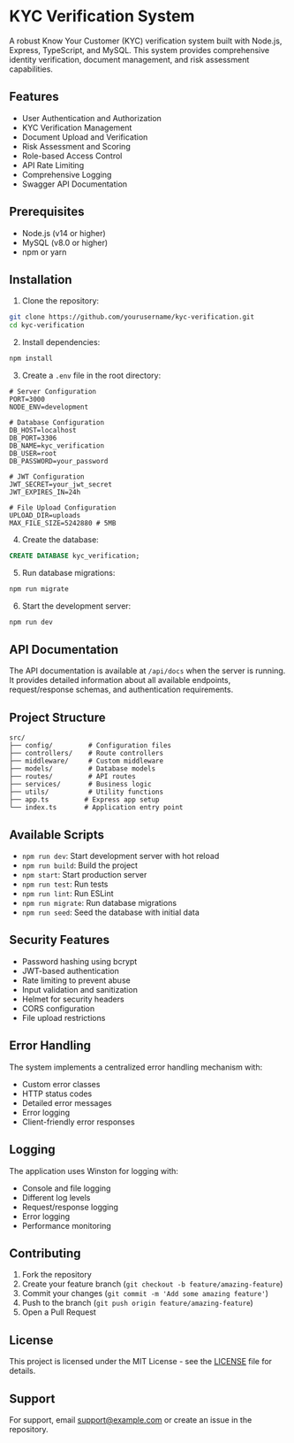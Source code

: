 # KYC Verification System

A robust Know Your Customer (KYC) verification system built with Node.js, Express, TypeScript, and MySQL. This system provides comprehensive identity verification, document management, and risk assessment capabilities.

## Features

- User Authentication and Authorization
- KYC Verification Management
- Document Upload and Verification
- Risk Assessment and Scoring
- Role-based Access Control
- API Rate Limiting
- Comprehensive Logging
- Swagger API Documentation

## Prerequisites

- Node.js (v14 or higher)
- MySQL (v8.0 or higher)
- npm or yarn

## Installation

1. Clone the repository:
```bash
git clone https://github.com/yourusername/kyc-verification.git
cd kyc-verification
```

2. Install dependencies:
```bash
npm install
```

3. Create a `.env` file in the root directory:
```env
# Server Configuration
PORT=3000
NODE_ENV=development

# Database Configuration
DB_HOST=localhost
DB_PORT=3306
DB_NAME=kyc_verification
DB_USER=root
DB_PASSWORD=your_password

# JWT Configuration
JWT_SECRET=your_jwt_secret
JWT_EXPIRES_IN=24h

# File Upload Configuration
UPLOAD_DIR=uploads
MAX_FILE_SIZE=5242880 # 5MB
```

4. Create the database:
```sql
CREATE DATABASE kyc_verification;
```

5. Run database migrations:
```bash
npm run migrate
```

6. Start the development server:
```bash
npm run dev
```

## API Documentation

The API documentation is available at `/api/docs` when the server is running. It provides detailed information about all available endpoints, request/response schemas, and authentication requirements.

## Project Structure

```
src/
├── config/         # Configuration files
├── controllers/    # Route controllers
├── middleware/     # Custom middleware
├── models/         # Database models
├── routes/         # API routes
├── services/       # Business logic
├── utils/          # Utility functions
├── app.ts         # Express app setup
└── index.ts       # Application entry point
```

## Available Scripts

- `npm run dev`: Start development server with hot reload
- `npm run build`: Build the project
- `npm start`: Start production server
- `npm run test`: Run tests
- `npm run lint`: Run ESLint
- `npm run migrate`: Run database migrations
- `npm run seed`: Seed the database with initial data

## Security Features

- Password hashing using bcrypt
- JWT-based authentication
- Rate limiting to prevent abuse
- Input validation and sanitization
- Helmet for security headers
- CORS configuration
- File upload restrictions

## Error Handling

The system implements a centralized error handling mechanism with:
- Custom error classes
- HTTP status codes
- Detailed error messages
- Error logging
- Client-friendly error responses

## Logging

The application uses Winston for logging with:
- Console and file logging
- Different log levels
- Request/response logging
- Error logging
- Performance monitoring

## Contributing

1. Fork the repository
2. Create your feature branch (`git checkout -b feature/amazing-feature`)
3. Commit your changes (`git commit -m 'Add some amazing feature'`)
4. Push to the branch (`git push origin feature/amazing-feature`)
5. Open a Pull Request

## License

This project is licensed under the MIT License - see the [LICENSE](LICENSE) file for details.

## Support

For support, email support@example.com or create an issue in the repository. 